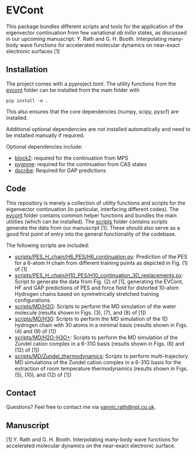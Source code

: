 # EVCont
This package bundles different scripts and tools for the application of the eigenvector continuation from few variational *ab initio* states, as discussed in our upcoming manuscript: Y. Rath and G. H. Booth. Interpolating many-body wave functions for accelerated molecular dynamics on near-exact electronic surfaces [1]



## Installation
The project comes with a pyproject.toml.
The utility functions from the [evcont](./evcont) folder can be installed from the main folder with

```
pip install -e .
```

This also ensures that the core dependencies (numpy, scipy, pyscf) are installed.

Additional optional dependencies are not installed automatically and need to be installed manually if required.

Optional dependencies include:
- [block2](https://github.com/block-hczhai/block2-preview): required for the continuation from MPS
- [pygnme](https://github.com/BoothGroup/pygnme/blob/master/README.md?plain=1): required for the continuation from CAS states
- [dscribe](https://github.com/SINGROUP/dscribe): Required for GAP predictions

## Code

This repository is merely a collection of utility functions and scripts for the eigenvector continuation (in particular, interfacing different codes).
The [evcont](./evcont) folder contains common helper functions and bundles the main utilities (which can be installed).
The [scripts](./scripts) folder contains scripts generate the data from our manuscript [1].
These should also serve as a good first point of entry into the general functionality of the codebase.

The following scripts are included:
 - [scripts/PES_H_chain/H6_PES/H6_continuation.py](./scripts/PES_H_chain/H6_PES/H6_continuation.py): Prediction of the PES for a 6-atom H chain from different training points as depicted in Fig. (1) of [1]
 - [scripts/PES_H_chain/H10_PES/H10_continuation_3D_replacements.py](./scripts/PES_H_chain/H10_PES/H10_continuation_3D_replacements.py): Script to generate the data from Fig. (2) of [1], generating the EVCont, HF and GAP predictions of PES and force field for distorted 10-atom Hydrogen chains based on symmetrically stretched training configurations.
 - [scripts/MD/H2O](./scripts/MD/H2O): Scripts to perform the MD simulation of the water molecule (results shown in Figs. (3), (7), and (8) of [1])
 - [scripts/MD/H30](./scripts/MD/H30): Scripts to perform the MD simulation of the 1D hydrogen chain with 30 atoms in a minimal basis (results shown in Figs. (4) and (9) of [1])
 - [scripts/MD/H2O-H3O+](./scripts/MD/H2O-H3O+): Scripts to perform the MD simulation of the Zundel cation complex in a 6-31G basis (results shown in Figs. (6) and (12) of [1])
 - [scripts/MD/Zundel_thermodynamics](./scripts/MD/Zundel_thermodynamics): Scripts to perform multi-trajectory MD simulations of the Zundel cation complex in a 6-31G basis for the extraction of room temperature thermodynamics (results shown in Figs. (5), (10), and (12) of [1])


## Contact
Questions? Feel free to contact me via [yannic.rath@npl.co.uk](mailto:yannic.rath@npl.co.uk).

## Manuscript
[1] Y. Rath and G. H. Booth. Interpolating many-body wave functions for accelerated molecular dynamics on the near-exact electronic surface.
